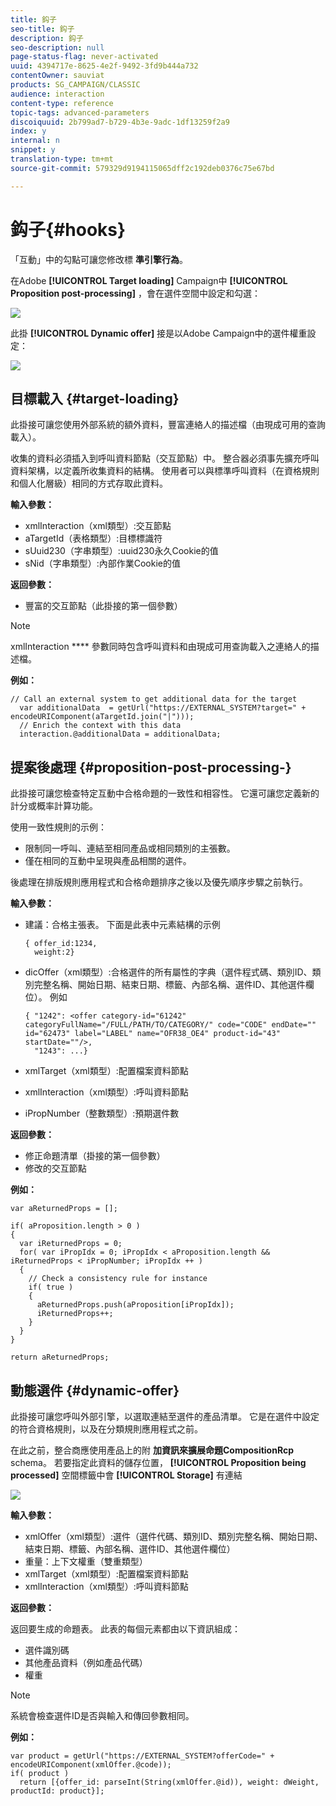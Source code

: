 ```yaml
---
title: 鈎子
seo-title: 鈎子
description: 鈎子
seo-description: null
page-status-flag: never-activated
uuid: 4394717e-8625-4e2f-9492-3fd9b444a732
contentOwner: sauviat
products: SG_CAMPAIGN/CLASSIC
audience: interaction
content-type: reference
topic-tags: advanced-parameters
discoiquuid: 2b799ad7-b729-4b3e-9adc-1df13259f2a9
index: y
internal: n
snippet: y
translation-type: tm+mt
source-git-commit: 579329d9194115065dff2c192deb0376c75e67bd

---
```



# 鈎子{#hooks}

「互動」中的勾點可讓您修改標 **準引擎行為**。

在Adobe **[!UICONTROL Target loading]** Campaign中 **[!UICONTROL Proposition post-processing]** ，會在選件空間中設定和勾選：

![](assets/interaction_hooks_1.png)

此掛 **[!UICONTROL Dynamic offer]** 接是以Adobe Campaign中的選件權重設定：

![](assets/interaction_hooks_2.png)

## 目標載入 {#target-loading}

此掛接可讓您使用外部系統的額外資料，豐富連絡人的描述檔（由現成可用的查詢載入）。

收集的資料必須插入到呼叫資料節點（交互節點）中。 整合器必須事先擴充呼叫資料架構，以定義所收集資料的結構。 使用者可以與標準呼叫資料（在資格規則和個人化層級）相同的方式存取此資料。

**輸入參數：**

* xmlInteraction（xml類型）:交互節點
* aTargetId（表格類型）:目標標識符
* sUuid230（字串類型）:uuid230永久Cookie的值
* sNid（字串類型）:內部作業Cookie的值

**返回參數：**

* 豐富的交互節點（此掛接的第一個參數）

>[!NOTE]
>
>xmlInteraction **** 參數同時包含呼叫資料和由現成可用查詢載入之連絡人的描述檔。

**例如：**

```
// Call an external system to get additional data for the target
  var additionalData  = getUrl("https://EXTERNAL_SYSTEM?target=" + encodeURIComponent(aTargetId.join("|")));
  // Enrich the context with this data
  interaction.@additionalData = additionalData;
```

## 提案後處理 {#proposition-post-processing-}

此掛接可讓您檢查特定互動中合格命題的一致性和相容性。 它還可讓您定義新的計分或概率計算功能。

使用一致性規則的示例：

* 限制同一呼叫、連結至相同產品或相同類別的主張數。
* 僅在相同的互動中呈現與產品相關的選件。

後處理在排版規則應用程式和合格命題排序之後以及優先順序步驟之前執行。

**輸入參數：**

* 建議：合格主張表。 下面是此表中元素結構的示例

   ```
   { offer_id:1234,
     weight:2}
   ```

* dicOffer（xml類型）:合格選件的所有屬性的字典（選件程式碼、類別ID、類別完整名稱、開始日期、結束日期、標籤、內部名稱、選件ID、其他選件欄位）。 例如

   ```
   { "1242": <offer category-id="61242" categoryFullName="/FULL/PATH/TO/CATEGORY/" code="CODE" endDate="" id="62473" label="LABEL" name="OFR38_OE4" product-id="43" startDate=""/>,
     "1243": ...}
   ```

* xmlTarget（xml類型）:配置檔案資料節點
* xmlInteraction（xml類型）:呼叫資料節點
* iPropNumber（整數類型）:預期選件數

**返回參數：**

* 修正命題清單（掛接的第一個參數）
* 修改的交互節點

**例如：**

```
var aReturnedProps = [];

if( aProposition.length > 0 )
{
  var iReturnedProps = 0;
  for( var iPropIdx = 0; iPropIdx < aProposition.length && iReturnedProps < iPropNumber; iPropIdx ++ )
  {
    // Check a consistency rule for instance
    if( true )
    {
      aReturnedProps.push(aProposition[iPropIdx]);
      iReturnedProps++;
    }
  }
}

return aReturnedProps;
```

## 動態選件 {#dynamic-offer}

此掛接可讓您呼叫外部引擎，以選取連結至選件的產品清單。 它是在選件中設定的符合資格規則，以及在分類規則應用程式之前。

在此之前，整合商應使用產品上的附 **加資訊來擴展命題CompositionRcp** schema。 若要指定此資料的儲存位置， **[!UICONTROL Proposition being processed]** 空間標籤中會 **[!UICONTROL Storage]** 有連結

![](assets/interaction_hooks_3.png)

**輸入參數：**

* xmlOffer（xml類型）:選件（選件代碼、類別ID、類別完整名稱、開始日期、結束日期、標籤、內部名稱、選件ID、其他選件欄位）
* 重量：上下文權重（雙重類型）
* xmlTarget（xml類型）:配置檔案資料節點
* xmlInteraction（xml類型）:呼叫資料節點

**返回參數：**

返回要生成的命題表。 此表的每個元素都由以下資訊組成：

* 選件識別碼
* 其他產品資料（例如產品代碼）
* 權重

>[!NOTE]
>
>系統會檢查選件ID是否與輸入和傳回參數相同。

**例如：**

```
var product = getUrl("https://EXTERNAL_SYSTEM?offerCode=" + encodeURIComponent(xmlOffer.@code));
if( product )
  return [{offer_id: parseInt(String(xmlOffer.@id)), weight: dWeight, productId: product}];
```

